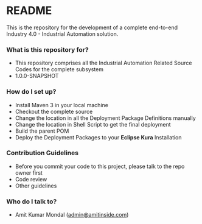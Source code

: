 # README #

This is the repository for the development of a complete end-to-end Industry 4.0 - Industrial Automation solution.

### What is this repository for? ###

* This repository comprises all the Industrial Automation Related Source Codes for the complete subsystem
* 1.0.0-SNAPSHOT 

### How do I set up? ###

* Install Maven 3 in your local machine
* Checkout the complete source
* Change the location in all the Deployment Package Definitions manually
* Change the location in Shell Script to get the final deployment
* Build the parent POM
* Deploy the Deployment Packages to your **Eclipse Kura** Installation

### Contribution Guidelines ###

* Before you commit your code to this project, please talk to the repo owner first
* Code review
* Other guidelines

### Who do I talk to? ###

* Amit Kumar Mondal (admin@amitinside.com)
